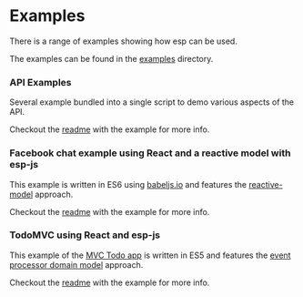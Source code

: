 # Examples 

There is a range of examples showing how esp can be used.

The examples can be found in the [examples](../../examples) directory.

### API Examples
Several example bundled into a single script to demo various aspects of the API.

Checkout the [readme](../..//examples/api/README.md) with the example for more info.

### Facebook chat example using React and a reactive model with esp-js

This example is written in ES6 using [babeljs.io](https://babeljs.io) and features the [reactive-model](../modelling-approaches/reactive-domain-model.md#reactive-model) approach.

Checkout the [readme](../..//examples/esp-chat-react-es6/README.md) with the example for more info.

### TodoMVC using React and esp-js

This example of the [MVC Todo app](http://todomvc.com) is written in ES5 and features the [event processor domain model](../modelling-approaches/event-processor-domain-model.md) approach.

Checkout the [readme](../..//examples/esp-todomvc-react/readme.md) with the example for more info.